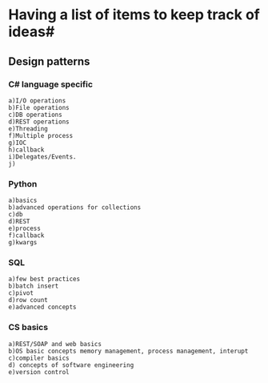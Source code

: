 # Having a list of items to keep track of ideas#
## Design patterns 
### C# language specific
	a)I/O operations
	b)File operations
	c)DB operations
	d)REST operations
	e)Threading
	f)Multiple process
	g)IOC
	h)callback
	i)Delegates/Events.
	j)	
### Python 
	a)basics
	b)advanced operations for collections
	c)db
	d)REST
	e)process
	f)callback
	g)kwargs
### SQL	
	a)few best practices
	b)batch insert
	c)pivot 
	d)row count
	e)advanced concepts
### CS basics
	a)REST/SOAP and web basics
	b)OS basic concepts memory management, process management, interupt
	c)compiler basics
	d) concepts of software engineering
	e)version control
	
